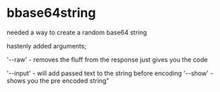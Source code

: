 # bbase64string
needed a way to create a random base64 string

hastenly added arguments;


'--raw' - removes the fluff from the response just gives you the code

'--input' - will add passed text to the string before encoding
'--show' - shows you the pre encoded string"

